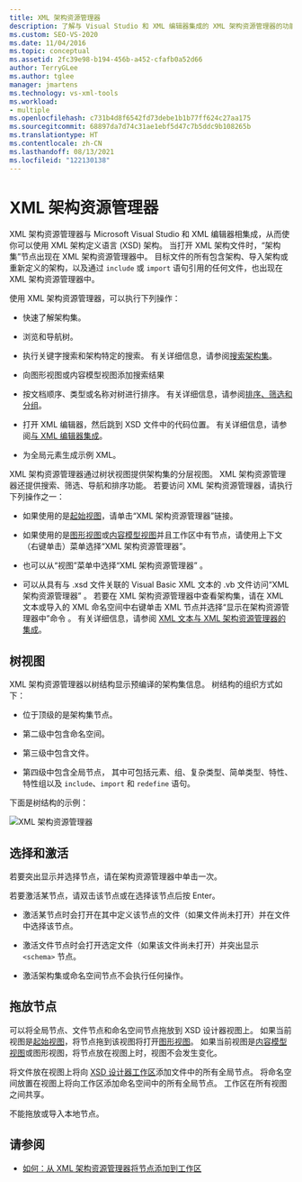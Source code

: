 ```yaml
---
title: XML 架构资源管理器
description: 了解与 Visual Studio 和 XML 编辑器集成的 XML 架构资源管理器的功能。
ms.custom: SEO-VS-2020
ms.date: 11/04/2016
ms.topic: conceptual
ms.assetid: 2fc39e98-b194-456b-a452-cfafb0a52d66
author: TerryGLee
ms.author: tglee
manager: jmartens
ms.technology: vs-xml-tools
ms.workload:
- multiple
ms.openlocfilehash: c731b4d8f6542fd73debe1b1b77ff624c27aa175
ms.sourcegitcommit: 68897da7d74c31ae1ebf5d47c7b5ddc9b108265b
ms.translationtype: HT
ms.contentlocale: zh-CN
ms.lasthandoff: 08/13/2021
ms.locfileid: "122130138"
---
```

# <a name="xml-schema-explorer"></a>XML 架构资源管理器

XML 架构资源管理器与 Microsoft Visual Studio 和 XML 编辑器相集成，从而使你可以使用 XML 架构定义语言 (XSD) 架构。 当打开 XML 架构文件时，“架构集”节点出现在 XML 架构资源管理器中。 目标文件的所有包含架构、导入架构或重新定义的架构，以及通过 `include` 或 `import` 语句引用的任何文件，也出现在 XML 架构资源管理器中。

使用 XML 架构资源管理器，可以执行下列操作：

- 快速了解架构集。

- 浏览和导航树。

- 执行关键字搜索和架构特定的搜索。 有关详细信息，请参阅[搜索架构集](../xml-tools/searching-the-schema-set.md)。

- 向图形视图或内容模型视图添加搜索结果

- 按文档顺序、类型或名称对树进行排序。 有关详细信息，请参阅[排序、筛选和分组](../xml-tools/sorting-filtering-and-grouping-xml-schema-explorer.md)。

- 打开 XML 编辑器，然后跳到 XSD 文件中的代码位置。 有关详细信息，请参阅[与 XML 编辑器集成](../xml-tools/integration-with-xml-editor.md)。

- 为全局元素生成示例 XML。

XML 架构资源管理器通过树状视图提供架构集的分层视图。 XML 架构资源管理器还提供搜索、筛选、导航和排序功能。 若要访问 XML 架构资源管理器，请执行下列操作之一：

- 如果使用的是[起始视图](../xml-tools/start-view.md)，请单击“XML 架构资源管理器”链接。

- 如果使用的是[图形视图](../xml-tools/graph-view.md)或[内容模型视图](../xml-tools/content-model-view.md)并且工作区中有节点，请使用上下文（右键单击）菜单选择“XML 架构资源管理器”。

- 也可以从“视图”菜单中选择“XML 架构资源管理器” 。

- 可以从具有与 .xsd 文件关联的 Visual Basic XML 文本的 .vb 文件访问“XML 架构资源管理器” 。 若要在 XML 架构资源管理器中查看架构集，请在 XML 文本或导入的 XML 命名空间中右键单击 XML 节点并选择“显示在架构资源管理器中”命令 。 有关详细信息，请参阅 [XML 文本与 XML 架构资源管理器的集成](../xml-tools/integration-of-xml-literals-with-xml-schema-explorer.md)。

## <a name="tree-view"></a>树视图
XML 架构资源管理器以树结构显示预编译的架构集信息。 树结构的组织方式如下：

- 位于顶级的是架构集节点。

- 第二级中包含命名空间。

- 第三级中包含文件。

- 第四级中包含全局节点， 其中可包括元素、组、复杂类型、简单类型、特性、特性组以及 `include`、`import` 和 `redefine` 语句。

下面是树结构的示例：

![XML 架构资源管理器](../xml-tools/media/xmlschemaexplorer.gif)

## <a name="selection-and-activation"></a>选择和激活
若要突出显示并选择节点，请在架构资源管理器中单击一次。

若要激活某节点，请双击该节点或在选择该节点后按 Enter。

- 激活某节点时会打开在其中定义该节点的文件（如果文件尚未打开）并在文件中选择该节点。

- 激活文件节点时会打开选定文件（如果该文件尚未打开）并突出显示 `<schema>` 节点。

- 激活架构集或命名空间节点不会执行任何操作。

## <a name="drag-and-drop-nodes"></a>拖放节点
可以将全局节点、文件节点和命名空间节点拖放到 XSD 设计器视图上。 如果当前视图是[起始视图](../xml-tools/start-view.md)，将节点拖到该视图将打开[图形视图](../xml-tools/graph-view.md)。 如果当前视图是[内容模型视图](../xml-tools/content-model-view.md)或图形视图，将节点放在视图上时，视图不会发生变化。

将文件放在视图上将向 [XSD 设计器工作区](../xml-tools/xml-schema-designer-workspace.md)添加文件中的所有全局节点。 将命名空间放置在视图上将向工作区添加命名空间中的所有全局节点。 工作区在所有视图之间共享。

 不能拖放或导入本地节点。

## <a name="see-also"></a>请参阅

- [如何：从 XML 架构资源管理器将节点添加到工作区](../xml-tools/how-to-add-nodes-to-the-workspace-from-the-xml-schema-explorer.md)

